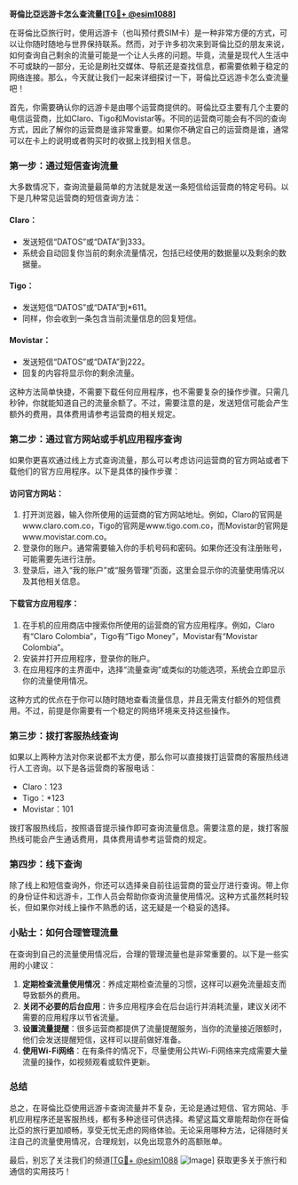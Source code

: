 **哥倫比亞远游卡怎么查流量[[TG💪+ @esim1088](https://t.me/s/esim1088)]**

在哥倫比亞旅行时，使用远游卡（也叫预付费SIM卡）是一种非常方便的方式，可以让你随时随地与世界保持联系。然而，对于许多初次来到哥倫比亞的朋友来说，如何查询自己剩余的流量可能是一个让人头疼的问题。毕竟，流量是现代人生活中不可或缺的一部分，无论是刷社交媒体、导航还是查找信息，都需要依赖于稳定的网络连接。那么，今天就让我们一起来详细探讨一下，哥倫比亞远游卡怎么查流量吧！

首先，你需要确认你的远游卡是由哪个运营商提供的。哥倫比亞主要有几个主要的电信运营商，比如Claro、Tigo和Movistar等。不同的运营商可能会有不同的查询方式，因此了解你的运营商是谁非常重要。如果你不确定自己的运营商是谁，通常可以在卡上的说明或者购买时的收据上找到相关信息。

### **第一步：通过短信查询流量**

大多数情况下，查询流量最简单的方法就是发送一条短信给运营商的特定号码。以下是几种常见运营商的短信查询方法：

#### Claro：
- 发送短信“DATOS”或“DATA”到333。
- 系统会自动回复你当前的剩余流量情况，包括已经使用的数据量以及剩余的数据量。

#### Tigo：
- 发送短信“DATOS”或“DATA”到*611。
- 同样，你会收到一条包含当前流量信息的回复短信。

#### Movistar：
- 发送短信“DATOS”或“DATA”到222。
- 回复的内容将显示你的剩余流量。

这种方法简单快捷，不需要下载任何应用程序，也不需要复杂的操作步骤。只需几秒钟，你就能知道自己的流量余额了。不过，需要注意的是，发送短信可能会产生额外的费用，具体费用请参考运营商的相关规定。

### **第二步：通过官方网站或手机应用程序查询**

如果你更喜欢通过线上方式查询流量，那么可以考虑访问运营商的官方网站或者下载他们的官方应用程序。以下是具体的操作步骤：

#### 访问官方网站：
1. 打开浏览器，输入你所使用的运营商的官方网站地址。例如，Claro的官网是www.claro.com.co，Tigo的官网是www.tigo.com.co，而Movistar的官网是www.movistar.com.co。
2. 登录你的账户。通常需要输入你的手机号码和密码。如果你还没有注册账号，可能需要先进行注册。
3. 登录后，进入“我的账户”或“服务管理”页面，这里会显示你的流量使用情况以及其他相关信息。

#### 下载官方应用程序：
1. 在手机的应用商店中搜索你所使用的运营商的官方应用程序。例如，Claro有“Claro Colombia”，Tigo有“Tigo Money”，Movistar有“Movistar Colombia”。
2. 安装并打开应用程序，登录你的账户。
3. 在应用程序的主界面中，选择“流量查询”或类似的功能选项，系统会立即显示你的流量使用情况。

这种方式的优点在于你可以随时随地查看流量信息，并且无需支付额外的短信费用。不过，前提是你需要有一个稳定的网络环境来支持这些操作。

### **第三步：拨打客服热线查询**

如果以上两种方法对你来说都不太方便，那么你可以直接拨打运营商的客服热线进行人工咨询。以下是各运营商的客服电话：

- Claro：123
- Tigo：*123
- Movistar：101

拨打客服热线后，按照语音提示操作即可查询流量信息。需要注意的是，拨打客服热线可能会产生通话费用，具体费用请参考运营商的规定。

### **第四步：线下查询**

除了线上和短信查询外，你还可以选择亲自前往运营商的营业厅进行查询。带上你的身份证件和远游卡，工作人员会帮助你查询流量使用情况。这种方式虽然耗时较长，但如果你对线上操作不熟悉的话，这无疑是一个稳妥的选择。

### **小贴士：如何合理管理流量**

在查询到自己的流量使用情况后，合理的管理流量也是非常重要的。以下是一些实用的小建议：

1. **定期检查流量使用情况**：养成定期检查流量的习惯，这样可以避免流量超支而导致额外的费用。
2. **关闭不必要的后台应用**：许多应用程序会在后台运行并消耗流量，建议关闭不需要的应用程序以节省流量。
3. **设置流量提醒**：很多运营商都提供了流量提醒服务，当你的流量接近限额时，他们会发送提醒短信，这样可以提前做好准备。
4. **使用Wi-Fi网络**：在有条件的情况下，尽量使用公共Wi-Fi网络来完成需要大量流量的操作，如视频观看或软件更新。

### **总结**

总之，在哥倫比亞使用远游卡查询流量并不复杂，无论是通过短信、官方网站、手机应用程序还是客服热线，都有多种途径可供选择。希望这篇文章能帮助你在哥倫比亞的旅行更加顺畅，享受无忧无虑的网络体验。无论采用哪种方法，记得随时关注自己的流量使用情况，合理规划，以免出现意外的高额账单。

最后，别忘了关注我们的频道[[TG💪+ @esim1088](https://t.me/s/esim1088) ![Image](https://i.postimg.cc/4NQfJmqS/Snipaste-2025-05-13-00-14-12.png)] 获取更多关于旅行和通信的实用技巧！
